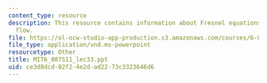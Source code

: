 ```yaml
---
content_type: resource
description: This resource contains information about Fresnel equations and EM power
  flow.
file: https://ol-ocw-studio-app-production.s3.amazonaws.com/courses/6-007-electromagnetic-energy-from-motors-to-lasers-spring-2011/ce3d8dcd02f24e2dad2273c3323646d6_MIT6_007S11_lec33.ppt
file_type: application/vnd.ms-powerpoint
resourcetype: Other
title: MIT6_007S11_lec33.ppt
uid: ce3d8dcd-02f2-4e2d-ad22-73c3323646d6
---
```

